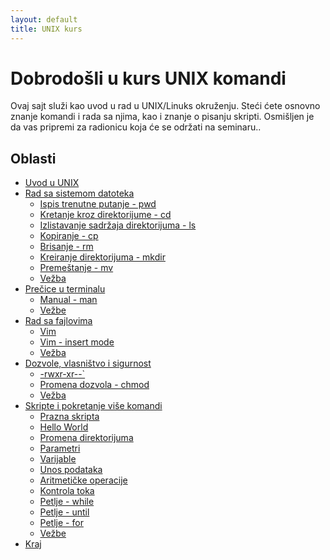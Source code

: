 ```yaml
---
layout: default
title: UNIX kurs
---
```


<link rel="stylesheet" href="/UNIX-beginner-course/assets/css/custom.css">

<script>
  window.dataLayer = window.dataLayer || [];
  function gtag(){dataLayer.push(arguments);}
  gtag('js', new Date());
  gtag('config', 'G-Q6NY1G1P9S');
</script>
<head>
<script defer data-domain="dianasantavec.github.io/unix-beginner-course" src="https://plausible.io/js/script.outbound-links.tagged-events.js"></script>
</head>

# Dobrodošli u kurs UNIX komandi

Ovaj sajt služi kao uvod u rad u UNIX/Linuks okruženju. Steći ćete osnovno znanje komandi i rada sa njima, kao i znanje o pisanju skripti. Osmišljen je da vas pripremi za radionicu koja će se održati na seminaru..

## Oblasti

- [Uvod u UNIX](docs/1_1-unix.html)
- [Rad sa sistemom datoteka](docs/2-filesystem_functions.html)
    * [Ispis trenutne putanje - pwd](docs/2_1-pwd.html)
    * [Kretanje kroz direktorijume - cd](docs/2_2-cd.html)
    * [Izlistavanje sadržaja direktorijuma - ls](docs/2_3-ls.html)
    * [Kopiranje - cp](docs/2_4-cp.html)
    * [Brisanje - rm](docs/2_5-rm.html)
    * [Kreiranje direktorijuma - mkdir](docs/2_6-mkdir.html)
    * [Premeštanje - mv](docs/2_7-mv.html)
    * [Vežba](docs/2_8-vezbe.html)
- [Prečice u terminalu](docs/3_1-faster_terminal_navigation.html)
    * [Manual - man](docs/3_2-man.html)
    * [Vežbe](docs/3_3-vezbe.html)
- [Rad sa fajlovima](docs/4_1-touch.html)
    * [Vim](docs/4_2-vim.html)
    * [Vim - insert mode](docs/4_3-vim_insert_mode.html)
    * [Vežba](docs/4_4-vezbe.html)
- [Dozvole, vlasništvo i sigurnost](docs/5_1-permissions.html)
    * [-rwxr-xr--`](docs/5_2-permisije_razjasnjene.html)
    * [Promena dozvola - chmod](docs/5_3-chmod.html)
    * [Vežba](docs/5_4-permisije_vezbe.html)
- [Skripte i pokretanje više komandi](docs/6_1-pokretanje_vise_komandi.html)
    * [Prazna skripta](docs/6_2-pisanje_prazne_skripte.html)
    * [Hello World](docs/6_3-hello_world.html)
    * [Promena direktorijuma](docs/6_4-promena_direktorijuma.html)
    * [Parametri](docs/6_5-parametri.html)
    * [Varijable](docs/6_6-varijable.html)
    * [Unos podataka](docs/6_7-read.html)
    * [Aritmetičke operacije](docs/6_8-aritmeticke_operacije.html)
    * [Kontrola toka](docs/6_9-if.html)
    * [Petlje - while](docs/6_10-while.html)
    * [Petlje - until](docs/6_11-until.html)
    * [Petlje - for](docs/6_12-for.html)
    * [Vežbe](docs/6_13-vezbe.html)
- [Kraj](docs/7-congratulations.html)
